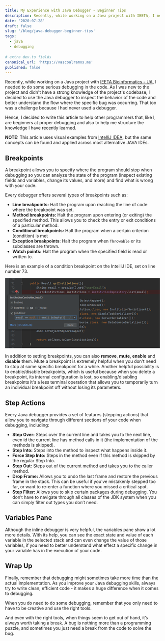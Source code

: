 ```yaml
---
title: My Experience with Java Debugger - Beginner Tips
description: Recently, while working on a Java project with IEETA, I needed to do some serious debugging in the code.
date: '2020-07-28'
draft: false
slug: '/blog/java-debugger-beginner-tips'
tags:
  - java
  - debugging

# extra dev.to fields
canonical_url: 'https://vascoalramos.me'
published: false
---
```


Recently, while working on a Java project with [IEETA Bioinformatics - UA](http://bioinformatics.ua.pt), I needed to do some serious debugging in the code. As I was new to the project and didn't have a strong knowledge of the project's codebase, I decided to use the Java debugger to inspect the behavior of the code and better understand the flow where the specific bug was occurring. That too was a challenge because I had never used a debugger.

Hence, I decided to write this article to help other programmers that, like I, are beginners at proper debugging and also to help me structure the knowledge I have recently learned.

**NOTE:** This article uses visual examples from [IntelliJ IDEA](https://www.jetbrains.com/idea), but the same concepts can be found and applied across most alternative JAVA IDEs.

## Breakpoints

A breakpoint allows you to specify where the program should stop when debugging so you can analyze the state of the program (inspect existing fields and variables, change its values, and more) and find what is wrong with your code.

Every debugger offers several types of breakpoints such as:

- **Line breakpoints:** Halt the program upon reaching the line of code where the breakpoint was set.
- **Method breakpoints:** Halt the program upon entering (or exiting) the specified method. This allows you to check the entry or exit conditions of a particular method.
- **Conditional breakpoints:** Halt the program when a certain criterion (condition) is met
- **Exception breakpoints:** Halt the program when `Throwable` or its subclasses are thrown.
- **Watch points:** Halt the program when the specified field is read or written to.

Here is an example of a condition breakpoint on the IntelliJ IDE, set on line number 73.

![Conditional Breakpoint](./conditional-breakpoint.png)

In addition to setting breakpoints, you can also **remove**, **mute**, **enable** and **disable** them. Mute a breakpoint is extremely helpful when you don't need to stop at some specific breakpoint for a while. Another helpful possibility is to enable/disable breakpoints, which is useful because when you delete a breakpoint, its internal configuration is lost, so enabling/disabling breakpoints it's a less terminal operation that allows you to temporarily turn an individual breakpoint off without losing its parameters.

## Step Actions

Every Java debugger provides a set of features (stepping actions) that allow you to navigate through different sections of your code when debugging, including:

- **Step Over:** Steps over the current line and takes you to the next line, even id the current line has method calls in it (the implementation of the methods is skipped).
- **Step Into:** Steps into the method to inspect what happens inside it.
- **Force Step Into:** Steps in the method even if this method is skipped by the regular Step Into.
- **Step Out:** Steps out of the current method and takes you to the caller method.
- **Drop Frame:** Allows you to undo the last frame and restore the previous frame in the stack. This can be useful if you've mistakenly stepped too far, or want to re-enter a function where you missed a critical spot.
- **Step Filter:** Allows you to skip certain packages during debugging. You don’t have to navigate through all classes of the JDK system when you can simply filter out types you don’t need.

## Variables Pane

Although the inline debugger is very helpful, the variables pane show a lot more details. With its help, you can see the exact state and value of each variable in the selected stack and can even change the value of those variables, if you need to better understand what effect a specific change in your variable has in the execution of your code.

## Wrap Up

Finally, remember that debugging might sometimes take more time than the actual implementation. As you improve your Java debugging skills, always try to write clean, efficient code - it makes a huge difference when it comes to debugging.

When you do need to do some debugging, remember that you only need to have to be creative and use the right tools.

And even with the right tools, when things seem to get out of hand, it’s always worth taking a break. A bug is nothing more than a programming puzzle, and sometimes you just need a break from the code to solve the bug.
